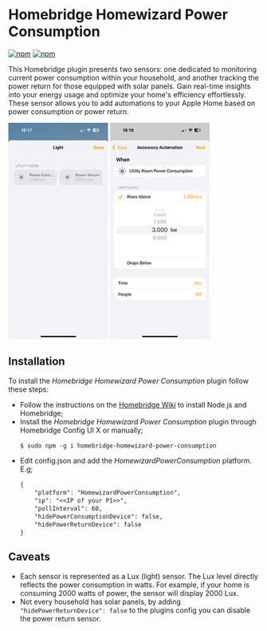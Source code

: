 # Homebridge Homewizard Power Consumption
[![npm](https://img.shields.io/npm/dt/homebridge-homewizard-power-consumption.svg)](https://www.npmjs.com/package/homebridge-homewizard-power-consumption)
[![npm](https://img.shields.io/npm/v/homebridge-homewizard-power-consumption.svg)](https://www.npmjs.com/package/homebridge-homewizard-power-consumption)

 This Homebridge plugin presents two sensors: one dedicated to monitoring current power consumption within your household, and another tracking the power return for those equipped with solar panels. Gain real-time insights into your energy usage and optimize your home's efficiency effortlessly. These sensor allows you to add automations to your Apple Home based on power consumption or power return.

 ![Two sensors in Utility room](/assets/plugin-example.png) ![Automation example](/assets/automation-example.png)

## Installation
To install the *Homebridge Homewizard Power Consumption* plugin follow these steps:

- Follow the instructions on the [Homebridge Wiki](https://homebridge.io/how-to-install-homebridge) to install Node.js and Homebridge;
- Install the *Homebridge Homewizard Power Consumption* plugin through Homebridge Config UI X or manually;
  ```
  $ sudo npm -g i homebridge-homewizard-power-consumption
  ```
- Edit config.json and add the *HomewizardPowerConsumption* platform. E.g;
    ```
    {
        "platform": "HomewizardPowerConsumption",
        "ip": "<<IP of your P1>>",
        "pollInterval": 60,
        "hidePowerConsumptionDevice": false,
        "hidePowerReturnDevice": false
    }
    ```

## Caveats
- Each sensor is represented as a Lux (light) sensor. The Lux level directly reflects the power consumption in watts. For example, if your home is consuming 2000 watts of power, the sensor will display 2000 Lux.
- Not every household has solar panels, by adding `"hidePowerReturnDevice": false` to the plugins config you can disable the power return sensor.